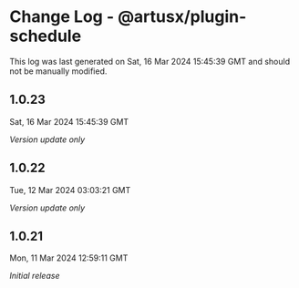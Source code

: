 # Change Log - @artusx/plugin-schedule

This log was last generated on Sat, 16 Mar 2024 15:45:39 GMT and should not be manually modified.

## 1.0.23
Sat, 16 Mar 2024 15:45:39 GMT

_Version update only_

## 1.0.22
Tue, 12 Mar 2024 03:03:21 GMT

_Version update only_

## 1.0.21
Mon, 11 Mar 2024 12:59:11 GMT

_Initial release_

